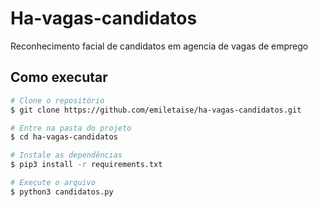 # Ha-vagas-candidatos 

Reconhecimento facial de candidatos em agencia de vagas de emprego

## Como executar

```bash
# Clone o repositório
$ git clone https://github.com/emiletaise/ha-vagas-candidatos.git

# Entre na pasta do projeto
$ cd ha-vagas-candidatos

# Instale as dependências
$ pip3 install -r requirements.txt

# Execute o arquivo
$ python3 candidatos.py
